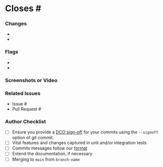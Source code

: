 <!--- Provide a formatted commit message describing this PR in the Title above -->
<!--- See our DEVELOPERS guide -->

# Closes #<CORRESPONDING ISSUE NUMBER>
<!--- Provide an overall summary of the pull request -->

### Changes
<!--- More detailed and granular description of changes -->
<!--- These should likely be gathered from commit message summaries -->
- <ONE>
- <TWO>

### Flags
<!--- Provide context or concerns a reviewer should be aware of -->
- <ONE>
- <TWO>

### Screenshots or Video
<!--- Provide an easily accessible demonstration of the changes, if applicable -->

### Related Issues
<!--- Optionally provide links to any related Issues or PRs -->
- Issue #<NUMBER>
- Pull Request #<NUMBER>

### Author Checklist
- [ ] Ensure you provide a [DCO sign-off][dco] for your commits using the `--signoff` option of git commit.
- [ ] Vital features and changes captured in unit and/or integration tests
- [ ] Commits messages follow our [format][format]
- [ ] Extend the documentation, if necessary
- [ ] Merging to `main` from `branch-name`

[dco]: https://github.com/probot/dco#how-it-works
[format]: https://github.com/bookworm-reads
